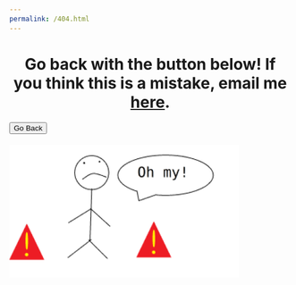 ```yaml
---
permalink: /404.html
---
```


<h1 style="text-align: center;>OH-NO</h1>

You've encountered a 404 error (a bad link)! 

######  Go back with the button below! If you think this is a mistake, email me [here](mailto:ilikecake567@gmail.com). 

<button onClick='window.history.back();'>
    Go Back
</button>



######  ![404](\assets\images\404.png)
